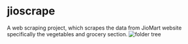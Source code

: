 # jioscrape
 
A web scraping project, which scrapes the data from JioMart website specifically the vegetables and grocery section. 
![folder tree](https://user-images.githubusercontent.com/46810093/205482778-eeafcfa9-53ce-4bb4-93ba-3f73aa163b73.png)
